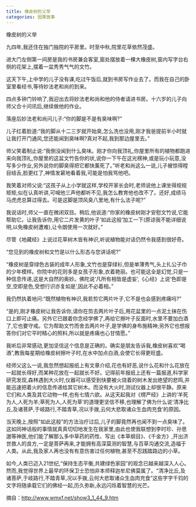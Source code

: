 ```yaml
---
title: 橡皮树的义举
categories: 因果故事
---
```


	   
橡皮树的义举

九四年,我还住在独门独院的平房里。时至中秋,院里花草依然茂盛。

进大门左侧第一间房是我的书房兼会客室,窗处摆放着一棵大橡皮树,窗内写字台右侧的花架上,摆着一盆秀秀气气的文竹。

这天下午,上中学的儿子没有课,吃过午饭后,就到书房写作业去了。而我在自己的卧室里看经书,等待妙法老和尚的到来。

四点多钟门铃响了,我迎出去将妙法老和尚和他的侍者请进书房。十六岁的儿子向师父合十问讯后,继续做他的作业。

落座后妙法老和尚问儿子:“你的脚是不是有臭味啊?”

儿子红着脸道:“我的脚从十二三岁就开始臭,怎么洗也没用,刚才我爸提前半小时就让我打开门通风,您还能闻到臭味啊?真对不起,我到那边屋里去。”

师父笑着制止说:“我倒没闻到什么臭味。刚才你向我顶礼,你屋里所有的植物都跑进来向我顶礼,你屋里的这盆文竹告你的状,说你一下午在这光楞神,或是玩小玩意,没写多少作业,另外说你的脚臭得把它都快薰死了。”听老和尚这么一说,儿子被惊得瞠目结舌,脸更红了,神情发窘地看着我,可能是怕我骂他吧。

我笑着对师父说:“这孩子从上小学就这样,学校开家长会时,老师说他上课坐得规规矩矩,似在认真听讲,可喊他三声他都听不见,我怎么教育他也改不了。还好,成绩马马虎虎总算过得去。可是这脚是顶风臭八里地,有什么法子呢?”

我说话时,师父一直在微闭双目。稍后,他说道:“你家的橡皮树刚才安慰文竹说,它能帮助它。让我告诉你,用它二片发黄的叶子‘如此这般’加工一下(原谅我不能详细说明,以免橡皮树遭难),让令朗使用一次就好。”

尽管《地藏经》上说过花草树木皆有神识,听说植物能对话仍然令我感到很好奇。

“您见到的橡皮树和文竹是以什么形态与您讲话呢?”

“橡皮树是穿绿色古装的成年人形象,文竹也是穿绿衫,但是单薄秀气,头上扎公子巾的少年模样。你院中的花则多是女孩子形象,衣着艳丽。也可能这全是幻觉,只是一种信息传递,这是大自然的奥妙。佛陀说‘凡所有相皆是虚妄’,《心经》上说‘色即是空,空即是色,受想行识亦复如是’,因此不必着相。”

我仍然执着地问:“既然植物有神识,我若剪它两片叶子,它不是也会感到疼痛吗?”

“是的,刚才橡皮树让我告诉你,请你在剪去两片叶子后,用花盆里的一点泥土抹在伤口上即可止痛。另外它已跟着你念经学佛了,再给它擦叶子反面时,水里不要加白酒了,它也要守戒。它为帮助文竹而舍去两片叶子,是学佛的身布施精神;另外它也想报答你们对它平时精心的照料,所以就是疼痛也心甘情愿。”

我听后非常感动,更加坚信这个信息是正确的。确实是朋友告诉我,橡皮树喜欢“喝酒”,教我每星期给橡皮树擦叶子时,在水中加点白酒,会使它长得更旺盛。

经师父这么一说,我忽然想起报纸上有文章介绍,花也有好恶,说什么花和什么花放在一起就长得好,而某种花放在一起就长不好。记得前年报纸上还有一篇报道,科学家研究发现,森林遇到大火时,仪器可以感受到快要被火烧着的树木发出绝望的悲鸣,并能迅速把着火的信息传递给其它树木。而没有大火时,测试仪器上却很平静。原来它们和人类及其它动物一样,也有七情六欲。从这天起我对《楞严经》上讲的‘羊死为人,人死为羊;草死为人,人死为草’的道理更坚信不移,也理解了佛为什么说‘清净比丘,及诸菩萨,于岐路行,不踏青草,况以手拨,云何大悲取诸众生血肉充食’的原因。

当天晚上,按照“如此这般”的方法治疗过后,儿子的脚竟然再也闻不到一点臭味了。这如同神话般的事情就真真切切地发生在我家里,由此也使我联想到李时珍、孙思邈等神医,他们能了解那么多中草药的药性、写出《本草纲目》、《千金方》,开出济世救人的良方,一定是菩萨再来,才能拥有高深莫测的智慧,与百草沟通交流,造福于人类。从此,我及家人再也没有有意伤害过任何植物,甚至不忍践踏路边的小草。

如今,人类已迈入21世纪,“保持生态平衡,共建绿色家园”的观念已越来越深入人心。然而,我觉得世界上最早的环保卫士恐怕非本师释迦牟尼佛莫属了。“清净比丘,及诸菩萨,于岐路行,不踏青草,况以手拨,云何大悲取诸众生血肉充食”这些字字千钧的文字将随承载它们的佛经一起,历久弥新,永远闪烁着智慧的光芒。


摘自：http://www.wmxf.net/show3_1_44_9.htm